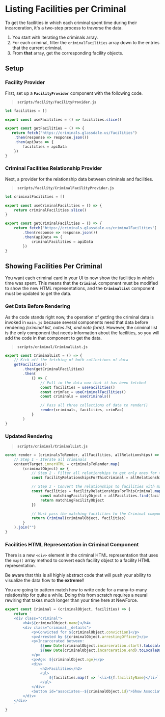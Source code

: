 # Listing Facilities per Criminal


To get the facilities in which each criminal spent time during their incarceration, it's a two-step process to traverse the data.

1. You start with iterating the criminals array.
1. For each criminal, filter the `criminalFacilities` array down to the entries that the current criminal.
1. From **that** array, get the corresponding facility objects.

## Setup

### Facility Provider

First, set up a **`FacilityProvider`** component with the following code.

> **`scripts/facility/FacilityProvider.js`**

```js
let facilities = []

export const useFacilities = () => facilities.slice()

export const getFacilities = () => {
   return fetch("https://criminals.glassdale.us/facilities")
    .then(response => response.json())
    .then(apiData => {
        facilities = apiData
    })
}
```

### Criminal Facilities Relationship Provider

Next, a provider for the relationship data between criminals and facilities.

> **`scripts/facility/CriminalFacilityProvider.js`**

```js
let criminalFacilities = []

export const useCriminalFacilities = () => {
    return criminalFacilities.slice()
}

export const getCriminalFacilities = () => {
    return fetch("https://criminals.glassdale.us/criminalFacilities")
        .then(response => response.json())
        .then(apiData => {
            criminalFacilities = apiData
        })
}
```

## Showing Facilities Per Criminal

You want each criminal card in your UI to now show the facilities in which time was spent. This means that the **`Criminal`** component must be modified to show the new HTML representations, and the **`CriminalList`** component must be updated to get the data.

### Get Data Before Rendering

As the code stands right now, the operation of getting the criminal data is invoked in `main.js` because several components need that data before rendering _(criminal list, notes list, and note form)_. However, the criminal list is the only component that needs information about the facilities, so you will add the code in that component to get the data.

> **`scripts/criminal/CriminalList.js`**

```js
export const CriminalList = () => {
    // Kick off the fetching of both collections of data
    getFacilities()
        .then(getCriminalFacilities)
        .then(
            () => {
                // Pull in the data now that it has been fetched
                const facilities = useFacilities()
                const crimFac = useCriminalFacilities()
                const criminals = useCriminals()

                // Pass all three collections of data to render()
                render(criminals, facilities, crimFac)
            }
        )
}
```

### Updated Rendering

> **`scripts/criminal/CriminalList.js`**

```js
const render = (criminalsToRender, allFacilities, allRelationships) => {
    // Step 1 - Iterate all criminals
    contentTarget.innerHTML = criminalsToRender.map(
        (criminalObject) => {
            // Step 2 - Filter all relationships to get only ones for this criminal
            const facilityRelationshipsForThisCriminal = allRelationships.filter(cf => cf.criminalId === criminalObject.id)

            // Step 3 - Convert the relationships to facilities with map()
            const facilities = facilityRelationshipsForThisCriminal.map(cf => {
                const matchingFacilityObject = allFacilities.find(facility => facility.id === cf.facilityId)
                return matchingFacilityObject
            })

            // Must pass the matching facilities to the Criminal component
            return Criminal(criminalObject, facilities)
        }
    ).join("")
}
```

### Facilities HTML Representation in Criminal Component

There is a new `<div>` element in the criminal HTML representation that uses the `map()` array method to convert each facility object to a facility HTML representation.

Be aware that this is all highly abstract code that will push your ability to visualize the data flow to **the extreme**!!

You are going to pattern match how to write code for a many-to-many relationship for quite a while. Doing this from scratch requires a neural rewiring that takes much longer than your time here at NewForce.

```js
export const Criminal = (criminalObject, facilities) => {
    return `
    <div class="criminal">
        <h4>${criminalObject.name}</h4>
        <div class="criminal__details">
            <p>Convicted for ${criminalObject.conviction}</p>
            <p>Arrested by ${criminalObject.arrestingOfficer}</p>
            <p>Incarcerated between:
                ${new Date(criminalObject.incarceration.start).toLocaleDateString()} and
                ${new Date(criminalObject.incarceration.end).toLocaleDateString()}
            </p>
            <p>Age: ${criminalObject.age}</p>
            <div>
                <h2>Facilities</h2>
                <ul>
                    ${facilities.map(f => `<li>${f.facilityName}</li>`).join("")}
                </ul>
            </div>
            <button id="associates--${criminalObject.id}">Show Associates</button>
        </div>
    </div>
    `
}
```
